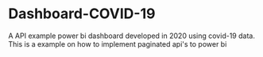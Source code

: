 # Dashboard-COVID-19
A API example power bi dashboard developed in 2020 using covid-19 data.
This is a example on how to implement paginated api's to power bi
